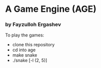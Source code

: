 # A Game Engine (AGE)
### by Fayzulloh Ergashev

To play the games:
- clone this repository
- cd into age
- make snake
- ./snake [-l (2, 5)]
